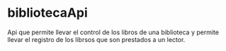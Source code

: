 # bibliotecaApi
Api que permite llevar el control de los libros de una biblioteca y permite llevar el registro de los librsos que son prestados a un lector.

